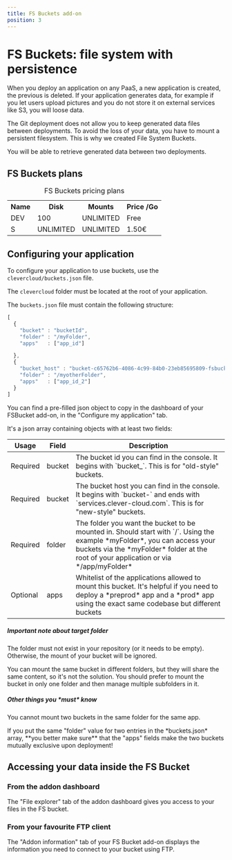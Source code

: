 ```yaml
---
title: FS Buckets add-on
position: 3
---
```


# FS Buckets: file system with persistence <span class="cc-beta pull-right" title="Currently in Beta version"></span>

When you deploy an application on any PaaS, a new application is created, the previous is deleted.
If your application generates data, for example if you let users upload pictures and you do not store it on external
services like S3, you will loose data.

The Git deployment does not allow you to keep generated data files between deployments. To avoid the loss of your data,
you have to mount a persistent filesystem. This is why we created File System Buckets.

You will be able to retrieve generated data between two deployments.

## FS Buckets plans

<table class="table table-bordered table-striped dataTable"><caption>FS Buckets pricing plans</caption>
<tr>
<th>Name</th>
<th>Disk</th>
<th>Mounts</th>
<th>Price /Go</th>
</tr>
<tr>
<td class="cc-col__price "><span class="label cc-label__price label-info">DEV</span></td>
<td>100</td>
<td>UNLIMITED</td>
<td>Free</td>
</tr>
<tr>
<td class="cc-col__price "><span class="label cc-label__price label-info">S</span></td>
<td>UNLIMITED</td>
<td>UNLIMITED</td>
<td>1.50€</td>
</tr>
</table>

## Configuring your application

To configure your application to use buckets, use the
`clevercloud/buckets.json` file.

The `clevercloud` folder must be located at the root of your application.

The `buckets.json` file must contain the following structure:

```javascript
[
  {
    "bucket" : "bucketId",
    "folder" : "/myFolder",
    "apps"   : ["app_id"]

  },
  {
    "bucket_host" : "bucket-c65762b6-4086-4c99-84b0-23eb85695809-fsbucket.services.clever-cloud.com",
    "folder" : "/myotherFolder",
    "apps"   : ["app_id_2"]
  }
]
```

<div class="alert alert-hot-problems">
<p>
You can find a pre-filled json object to copy in the dashboard of your FSBucket add-on, in
the "Configure my application" tab.
</p>
</div>

It's a json array containing objects with at least two fields:

<table id="nodedeps" class="table table-bordered table-striped">
<thead>
<tr>
<th>Usage</th>
<th>Field</th>
<th>Description</th>
</tr>
</thead>
<tbody>
<tr>
<td><span class="label label-important">Required</span></td>
<td>bucket</td>
<td>The bucket id you can find in the console. It begins with `bucket_`. This is for
"old-style" buckets.</td>
</tr>
<tr>
<td><span class="label label-important">Required</span></td>
<td>bucket</td>
<td>The bucket host you can find in the console. It begins with `bucket-` and ends with
`services.clever-cloud.com`. This is for "new-style" buckets.</td>
</tr>
<tr>
<td><span class="label label-important">Required</span></td>
<td>folder</td>
<td>The folder you want the bucket to be mounted in. Should start with `/`. Using the example
*myFolder*, you can access your buckets via the *myFolder* folder at
the root of your application or via */app/myFolder*</td>
</tr>
<tr>
<td class="cc-depusage"><span class="label label-inverse">Optional</span></td>
<td>apps</td>
<td>Whitelist of the applications allowed to mount this bucket. It's helpful if you need
to deploy a *preprod* app and a *prod* app using the exact same codebase but different
buckets</td>
</tr>
</tbody>
</table>

<div class="alert alert-hot-problems">
<h5>Important note about target folder</h5>
<p>
The folder must not exist in your repository (or it needs to be empty). Otherwise, the mount of your bucket will be ignored.
</p>
<p>
You can mount the same bucket in different folders, but they will share the same
content, so it's not the solution. You should prefer to mount the bucket in only one
folder and then manage multiple subfolders in it.
</p>
</div>

<div class="alert alert-hot-problems">
<h5>Other things you *must* know</h5>
<p>
You cannot mount two buckets in the same folder for the same app.
</p>
<p>
If you put the same "folder" value for two entries in the *buckets.json* array, **you better
make sure** that the "apps" fields make the two buckets mutually exclusive upon deployment!
</p>
</div>

## Accessing your data inside the FS Bucket

### From the addon dashboard

The "File explorer" tab of the addon dashboard gives you access to your files
in the FS bucket.

### From your favourite FTP client

The "Addon information" tab of your FS Bucket add-on displays the information
you need to connect to your bucket using FTP.
